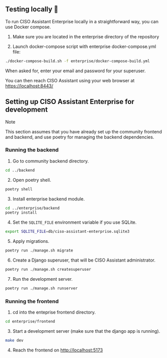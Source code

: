 ## Testing locally 🚀

To run CISO Assistant Enterprise locally in a straightforward way, you can use Docker compose.

1. Make sure you are located in the enterprise directory of the repository

2. Launch docker-compose script with enterprise docker-compose.yml file:

```sh
./docker-compose-build.sh -f enterprise/docker-compose-build.yml
```

When asked for, enter your email and password for your superuser.

You can then reach CISO Assistant using your web browser at [https://localhost:8443/](https://localhost:8443/)

## Setting up CISO Assistant Enterprise for development

> [!NOTE]
> This section assumes that you have already set up the community frontend and backend, and use poetry for managing the backend dependencies.

### Running the backend

1. Go to community backend directory.

```sh
cd ../backend
```

2. Open poetry shell.

```sh
poetry shell
```

3. Install enterprise backend module.

```sh
cd ../enterprise/backend
poetry install
```

4. Set the `SQLITE_FILE` environment variable if you use SQLite.

```sh
export SQLITE_FILE=db/ciso-assistant-enterprise.sqlite3
```

5. Apply migrations.

```sh
poetry run ./manage.sh migrate
```

6. Create a Django superuser, that will be CISO Assistant administrator.

```sh
poetry run ./manage.sh createsuperuser
```

7. Run the development server.

```sh
poetry run ./manage.sh runserver
```

### Running the frontend

1. cd into the enteprise frontend directory.

```bash
cd enterprise/frontend
```

3. Start a development server (make sure that the django app is running).

```bash
make dev
```

4. Reach the frontend on <http://localhost:5173>
